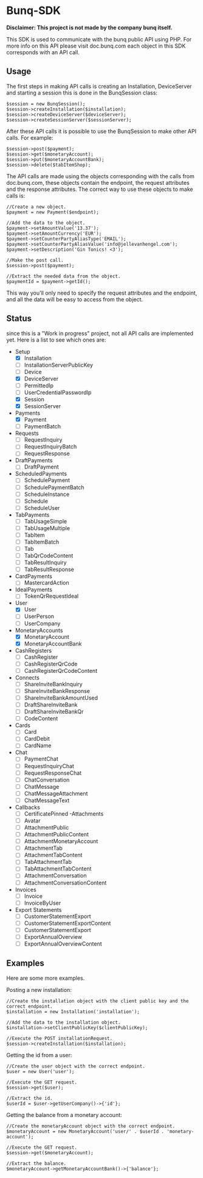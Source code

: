 # Bunq-SDK

**Disclaimer: This project is not made by the company bunq itself.**

This SDK is used to communicate with the bunq public API using PHP. For more info on this API please visit doc.bunq.com
each object in this SDK corresponds with an API call.

## Usage

The first steps in making API calls is creating an Installation, DeviceServer and starting a session this is done in the BunqSession class:

    $session = new BunqSession();
    $session->createInstallation($installation);
    $session->createDeviceServer($deviceServer);
    $session->createSessionServer($sessionServer);
    
After these API calls it is possible to use the BunqSession to make other API calls. For example:
    
    $session->post($payment);
    $session->get($monetaryAccount);
    $session->put($monetaryAccountBank);
    $session->delete($tabItemShop);
    
The API calls are made using the objects corresponding with the calls from doc.bunq.com, these objects contain the endpoint, the request attributes and the response attributes.
The correct way to use these objects to make calls is:
    
    //Create a new object.
    $payment = new Payment($endpoint);
    
    //Add the data to the object. 
    $payment->setAmountValue('13.37');
    $payment->setAmountCurrency('EUR');
    $payment->setCounterPartyAliasType('EMAIL');
    $payment->setCounterPartyAliasValue('info@jellevanhengel.com');
    $payment->setDescription('Gin Tonics! <3');
    
    //Make the post call.
    $session->post($payment);
    
    //Extract the needed data from the object.
    $paymentId = $payment->getId();
    
This way you'll only need to specify the request attributes and the endpoint, and all the data will be easy to access from the object.


## Status

since this is a "Work in progress" project, not all API calls are implemented yet.
Here is a list to see which ones are:

- Setup
	- [X] Installation
	- [ ] InstallationServerPublicKey
	- [ ] Device
	- [X] DeviceServer
	- [ ] PermittedIp
	- [ ] UserCredentialPasswordIp
	- [X] Session
	- [X] SessionServer
- Payments
    - [X] Payment
    - [ ] PaymentBatch
- Requests
    - [ ] RequestInquiry
    - [ ] RequestInquiryBatch
    - [ ] RequestResponse
- DraftPayments
    - [ ] DraftPayment
- ScheduledPayments
    - [ ] SchedulePayment
    - [ ] SchedulePaymentBatch
    - [ ] ScheduleInstance
    - [ ] Schedule
    - [ ] ScheduleUser
- TabPayments
    - [ ] TabUsageSimple
    - [ ] TabUsageMultiple
    - [ ] TabItem
    - [ ] TabItemBatch
    - [ ] Tab
    - [ ] TabQrCodeContent
    - [ ] TabResultInquiry
    - [ ] TabResultResponse
- CardPayments
    - [ ] MastercardAction
- IdealPayments
    - [ ] TokenQrRequestIdeal
- User
    - [X] User
    - [ ] UserPerson
    - [ ] UserCompany
- MonetaryAccounts
    - [X] MonetaryAccount
    - [X] MonetaryAccountBank
- CashRegisters
    - [ ] CashRegister
    - [ ] CashRegisterQrCode
    - [ ] CashRegisterQrCodeContent
- Connects
    - [ ] ShareInviteBankInquiry
    - [ ] ShareInviteBankResponse
    - [ ] ShareInviteBankAmountUsed
    - [ ] DraftShareInviteBank
    - [ ] DraftShareInviteBankQr
    - [ ] CodeContent
- Cards
    - [ ] Card
    - [ ] CardDebit
    - [ ] CardName
- Chat
    - [ ] PaymentChat
    - [ ] RequestInquiryChat
    - [ ] RequestResponseChat
    - [ ] ChatConversation
    - [ ] ChatMessage
    - [ ] ChatMessageAttachment
    - [ ] ChatMessageText
- Callbacks
    - [ ] CertificatePinned
-Attachments
    - [ ] Avatar
    - [ ] AttachmentPublic
    - [ ] AttachmentPublicContent
    - [ ] AttachmentMonetaryAccount
    - [ ] AttachmentTab
    - [ ] AttachmentTabContent
    - [ ] TabAttachmentTab
    - [ ] TabAttachmentTabContent
    - [ ] AttachmentConversation
    - [ ] AttachmentConversationContent
- Invoices
    - [ ] Invoice
    - [ ] InvoiceByUser
- Export Statements
    - [ ] CustomerStatementExport
    - [ ] CustomerStatementExportContent
    - [ ] CustomerStatementExport
    - [ ] ExportAnnualOverview
    - [ ] ExportAnnualOverviewContent
    
## Examples

Here are some more examples.

Posting a new installation:

    //Create the installation object with the client public key and the correct endpoint.
    $installation = new Installation('installation');
    
    //Add the data to the installation object.
    $installation->setClientPublicKey($clientPublicKey);
    
    //Execute the POST installationRequest.
    $session->createInstallation($installation);

Getting the id from a user:
    
    //Create the user object with the correct endpoint.
    $user = new User('user');
    
    //Execute the GET request.
    $session->get($user);
    
    //Extract the id.
    $userId = $user->getUserCompany()->{'id'};
    
Getting the balance from a monetary account:

    //Create the monetaryAccount object with the correct endpoint.
    $monetaryAccount = new MonetaryAccount('user/' . $userId . 'monetary-account');
    
    //Execute the GET request.
    $session->get($monetaryAccount);
    
    //Extract the balance.
    $monetaryAccount->getMonetaryAccountBank()->{'balance'};
  